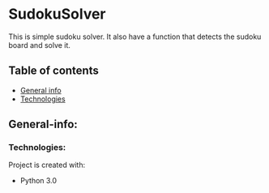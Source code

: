 # SudokuSolver
This is simple sudoku solver.
It also have a function that detects the sudoku board and solve it.


## Table of contents
* [General info](#general-info)
* [Technologies](#technologies)


## General-info:




### Technologies:
Project is created with: 
* Python 3.0
